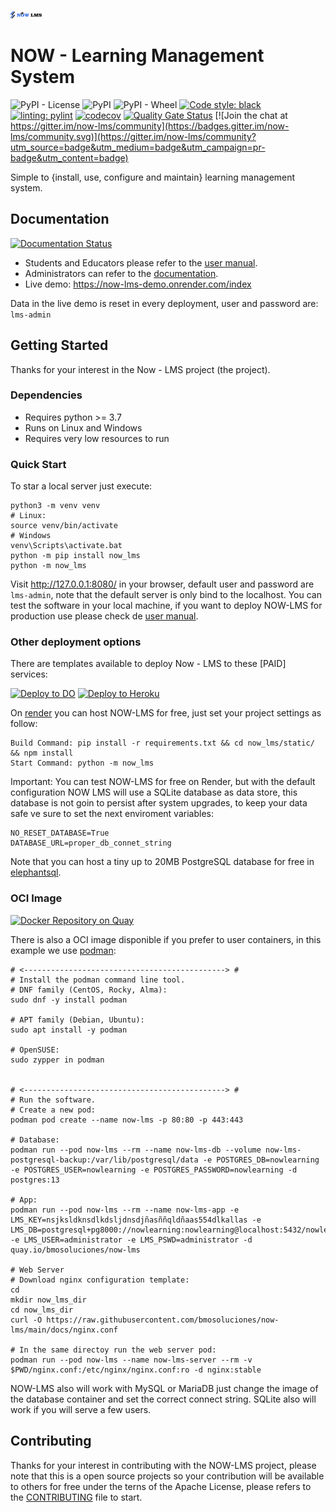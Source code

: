 ![Logo](https://raw.githubusercontent.com/bmosoluciones/now-lms/main/now_lms/static/icons/logo/logo_small.png)

# NOW - Learning Management System
![PyPI - License](https://img.shields.io/pypi/l/now_lms?color=brightgreen&logo=apache&logoColor=white)
![PyPI](https://img.shields.io/pypi/v/now_lms?color=brightgreen&label=version&logo=python&logoColor=white)
![PyPI - Wheel](https://img.shields.io/pypi/wheel/now_lms?logo=python&logoColor=white)
[![Code style: black](https://img.shields.io/badge/code%20style-black-000000.svg)](https://github.com/psf/black)
[![linting: pylint](https://img.shields.io/badge/linting-pylint-yellow)](https://github.com/PyCQA/pylint)
[![codecov](https://codecov.io/gh/bmosoluciones/now-lms/branch/main/graph/badge.svg?token=SFVXF6Y3R3)](https://codecov.io/gh/bmosoluciones/now-lms)
[![Quality Gate Status](https://sonarcloud.io/api/project_badges/measure?project=bmosoluciones_now-lms&metric=alert_status)](https://sonarcloud.io/dashboard?id=bmosoluciones_now-lms)
[![Join the chat at https://gitter.im/now-lms/community](https://badges.gitter.im/now-lms/community.svg)](https://gitter.im/now-lms/community?utm_source=badge&utm_medium=badge&utm_campaign=pr-badge&utm_content=badge)

Simple to {install, use, configure and maintain} learning management system.

## Documentation
[![Documentation Status](https://readthedocs.org/projects/now-lms-manual/badge/?version=latest)](https://now-lms-manual.readthedocs.io/en/latest/?badge=latest)
  - Students and Educators please refer to the [user manual](https://now-lms-manual.readthedocs.io/en/latest/).
  - Administrators can refer to the [documentation](https://bmosoluciones.github.io/now-lms/index.html).
  - Live demo: https://now-lms-demo.onrender.com/index

Data in the live demo is reset in every deployment, user and password are: ```lms-admin```

## Getting Started
Thanks for your interest in the Now - LMS project (the project).

### Dependencies

* Requires python >= 3.7
* Runs on Linux and Windows
* Requires very low resources to run

### Quick Start

To star a local server just execute:

```
python3 -m venv venv
# Linux:
source venv/bin/activate
# Windows
venv\Scripts\activate.bat
python -m pip install now_lms
python -m now_lms
```

Visit http://127.0.0.1:8080/ in your browser, default user and password are `lms-admin`, note that the default server is only bind to the localhost. You can test the software in your local machine, if you want to deploy NOW-LMS for production use please check de [user manual](https://bmosoluciones.github.io/now-lms/).

### Other deployment options

There are templates available to deploy Now - LMS to these [PAID] services:

[![Deploy to DO](https://img.shields.io/badge/DO-Deploy%20to%20DO-blue "Deploy as Digital Ocean App")](https://cloud.digitalocean.com/apps/new?repo=https://github.com/bmosoluciones/now-lms/tree/main)
[![Deploy to Heroku](https://img.shields.io/badge/Heroku-Deploy%20to%20Heroku-blueviolet "Deploy to Heroku")](https://heroku.com/deploy?template=https://github.com/bmosoluciones/now-lms/tree/heroku)

On [render](https://render.com/) you can host NOW-LMS for free, just set your project settings as follow:

```
Build Command: pip install -r requirements.txt && cd now_lms/static/ && npm install
Start Command: python -m now_lms
```

Important: You can test NOW-LMS for free on Render, but with the default configuration NOW LMS will use a SQLite database as data store, this database is not goin to persist after system upgrades, to keep your data safe ve sure to set the next enviroment variables:

```
NO_RESET_DATABASE=True
DATABASE_URL=proper_db_connet_string
```

Note that you can host a tiny up to 20MB PostgreSQL database for free in [elephantsql](https://customer.elephantsql.com/instance).


### OCI Image

[![Docker Repository on Quay](https://quay.io/repository/bmosoluciones/now_lms/status "Docker Repository on Quay")](https://quay.io/repository/bmosoluciones/now_lms)

There is also a OCI image disponible if you prefer to user containers, in this example we use [podman](https://podman.io/):

```
# <---------------------------------------------> #
# Install the podman command line tool.
# DNF family (CentOS, Rocky, Alma):
sudo dnf -y install podman

# APT family (Debian, Ubuntu):
sudo apt install -y podman

# OpenSUSE:
sudo zypper in podman


# <---------------------------------------------> #
# Run the software.
# Create a new pod:
podman pod create --name now-lms -p 80:80 -p 443:443

# Database:
podman run --pod now-lms --rm --name now-lms-db --volume now-lms-postgresql-backup:/var/lib/postgresql/data -e POSTGRES_DB=nowlearning -e POSTGRES_USER=nowlearning -e POSTGRES_PASSWORD=nowlearning -d postgres:13

# App:
podman run --pod now-lms --rm --name now-lms-app -e LMS_KEY=nsjksldknsdlkdsljdnsdjñasññqldñaas554dlkallas -e LMS_DB=postgresql+pg8000://nowlearning:nowlearning@localhost:5432/nowlearning -e LMS_USER=administrator -e LMS_PSWD=administrator -d quay.io/bmosoluciones/now-lms

# Web Server
# Download nginx configuration template:
cd
mkdir now_lms_dir
cd now_lms_dir
curl -O https://raw.githubusercontent.com/bmosoluciones/now-lms/main/docs/nginx.conf

# In the same directoy run the web server pod:
podman run --pod now-lms --name now-lms-server --rm -v $PWD/nginx.conf:/etc/nginx/nginx.conf:ro -d nginx:stable 

```

NOW-LMS also will work with MySQL or MariaDB just change the image of the database container and set the correct connect string. SQLite also will work if you will serve a few users.

## Contributing
Thanks for your interest in contributing with the NOW-LMS project, please note that this is a open source projects so your contribution will be available to others for free under the terns of the Apache License, please refers to the [CONTRIBUTING](https://github.com/bmosoluciones/now-lms/blob/main/docs/CONTRIBUTING.md) file to start.
